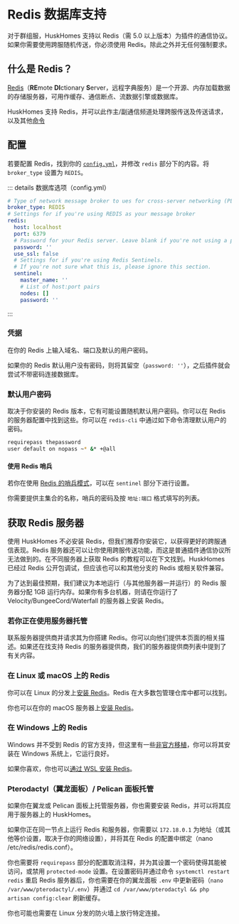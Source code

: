 # Redis 数据库支持
对于群组服，HuskHomes 支持以 Redis（需 5.0 以上版本）为插件的通信协议。如果你需要使用跨服随机传送，你必须使用 Redis。除此之外并无任何强制要求。

## 什么是 Redis？

[Redis](http://redis.io/)（**RE**mote **DI**ctionary **S**erver，远程字典服务）是一个开源、内存加载数据的存储服务器，可用作缓存、通信断点、流数据引擎或数据库。

HuskHomes 支持 Redis，并可以此作主/副通信频道处理跨服传送及传送请求，以及其他[命令](features.commands.md)

## 配置

若要配置 Redis，找到你的 [`config.yml`](setup.config-files.md)，并修改 `redis` 部分下的内容。将 `broker_type` 设置为 `REDIS`。

::: details 数据库选项（config.yml）
``` YAML
# Type of network message broker to ues for cross-server networking (PLUGIN_MESSAGE or REDIS)
broker_type: REDIS
# Settings for if you're using REDIS as your message broker
redis:
  host: localhost
  port: 6379
  # Password for your Redis server. Leave blank if you're not using a password.
  password: ''
  use_ssl: false
  # Settings for if you're using Redis Sentinels.
  # If you're not sure what this is, please ignore this section.
  sentinel:
    master_name: ''
    # List of host:port pairs
    nodes: []
    password: ''
```
:::

### 凭据

在你的 Redis 上输入域名、端口及默认的用户密码。

如果你的 Redis 默认用户没有密码，则将其留空（`password: ''`），之后插件就会尝试不带密码连接数据库。

### 默认用户密码

取决于你安装的 Redis 版本，它有可能设置随机默认用户密码。你可以在 Redis 的服务器配置中找到这些。你可以在 `redis-cli` 中通过如下命令清理默认用户的密码。

``` bash
requirepass thepassword
user default on nopass ~* &* +@all
```

#### 使用 Redis 哨兵

若你在使用 [Redis 的哨兵模式](https://redis.io/docs/latest/operate/oss_and_stack/management/sentinel/)，可以在 `sentinel` 部分下进行设置。

你需要提供主集合的名称，哨兵的密码及按 `地址:端口` 格式填写的列表。

## 获取 Redis 服务器

使用 HuskHomes 不必安装 Redis，但我们推荐你安装它，以获得更好的跨服通信表现。Redis 服务器还可以让你使用跨服传送功能，而这是普通插件通信协议所无法做到的。在不同服务器上获取 Redis 的教程可以在下文找到。HuskHomes 已经过 Redis 公开包调试，但应该也可以和其他分支的 Redis 或相关软件兼容。

为了达到最佳预期，我们建议为本地运行（与其他服务器一并运行）的 Redis 服务器分配 1GB 运行内存。如果你有多台机器，则请在你运行了 Velocity/BungeeCord/Waterfall 的服务器上安装 Redis。

### 若你正在使用服务器托管

联系服务器提供商并请求其为你搭建 Redis。你可以向他们提供本页面的相关描述。如果还在找支持 Redis 的服务器提供商，我们的服务器提供商列表中提到了有关内容。

### 在 Linux 或 macOS 上的 Redis

你可以在 Linux 的分发上[安装 Redis](https://redis.io/docs/latest/operate/oss_and_stack/install/install-redis/install-redis-on-linux/)。Redis 在大多数包管理仓库中都可以找到。

你也可以在你的 macOS 服务器上[安装 Redis](https://redis.io/docs/latest/operate/oss_and_stack/install/install-redis/install-redis-on-mac-os/)。

### 在 Windows 上的 Redis

Windows 并不受到 Redis 的官方支持，但这里有一些[非官方移植](https://github.com/tporadowski/redis/releases)，你可以将其安装在 Windows 系统上，它运行良好。

如果你喜欢，你也可以[通过 WSL 安装 Redis](https://redis.io/docs/latest/operate/oss_and_stack/install/install-redis/install-redis-on-windows/)。

### Pterodactyl（翼龙面板）/ Pelican 面板托管

如果你在翼龙或 Pelican 面板上托管服务器，你也需要安装 Redis，并可以将其应用于服务器上的 HuskHomes。

如果你正在同一节点上运行 Redis 和服务器，你需要以 `172.18.0.1` 为地址（或其他等价设置，取决于你的网络设置），并将其在 Redis 的配置中绑定（nano /etc/redis/redis.conf）。

你也需要将 `requirepass` 部分的配置取消注释，并为其设置一个密码使得其能被访问，或禁用 `protected-mode` 设置。在设置密码并通过命令 `systemctl restart redis` 重启 Redis 服务器后，你也需要在你的翼龙面板 `.env` 中更新密码（`nano /var/www/pterodactyl/.env`）并通过 `cd /var/www/pterodactyl && php artisan config:clear` 刷新缓存。

你也可能也需要在 Linux 分发的防火墙上放行特定连接。